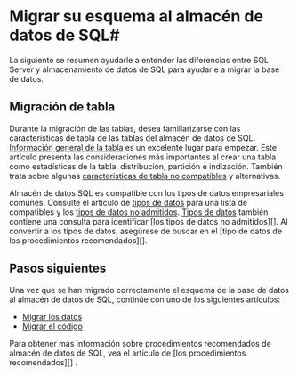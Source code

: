 <properties
   pageTitle="Migrar su esquema al almacén de datos de SQL | Microsoft Azure"
   description="Sugerencias para migrar su esquema al almacén de datos de SQL Azure para desarrollar soluciones."
   services="sql-data-warehouse"
   documentationCenter="NA"
   authors="jrowlandjones"
   manager="barbkess"
   editor=""/>

<tags
   ms.service="sql-data-warehouse"
   ms.devlang="NA"
   ms.topic="article"
   ms.tgt_pltfrm="NA"
   ms.workload="data-services"
   ms.date="08/25/2016"
   ms.author="jrj;barbkess;sonyama"/>

# <a name="migrate-your-schema-to-sql-data-warehouse"></a>Migrar su esquema al almacén de datos de SQL#

La siguiente se resumen ayudarle a entender las diferencias entre SQL Server y almacenamiento de datos de SQL para ayudarle a migrar la base de datos.

## <a name="table-migration"></a>Migración de tabla

Durante la migración de las tablas, desea familiarizarse con las características de tabla de las tablas del almacén de datos de SQL.  [Información general de la tabla][] es un excelente lugar para empezar.  Este artículo presenta las consideraciones más importantes al crear una tabla como estadísticas de la tabla, distribución, partición e indización.  También trata sobre algunas [características de tabla no compatibles][] y alternativas.

Almacén de datos SQL es compatible con los tipos de datos empresariales comunes.  Consulte el artículo de [tipos de datos][] para una lista de compatibles y los [tipos de datos no admitidos][].  [Tipos de datos][] también contiene una consulta para identificar [los tipos de datos no admitidos][].  Al convertir a los tipos de datos, asegúrese de buscar en el [tipo de datos de los procedimientos recomendados][].

## <a name="next-steps"></a>Pasos siguientes
Una vez que se han migrado correctamente el esquema de la base de datos al almacén de datos de SQL, continúe con uno de los siguientes artículos:

- [Migrar los datos][]
- [Migrar el código][]

Para obtener más información sobre procedimientos recomendados de almacén de datos de SQL, vea el artículo de [los procedimientos recomendados][] .

<!--Image references-->

<!--Article references-->
[Migrar el código]: ./sql-data-warehouse-migrate-code.md
[Migrar los datos]: ./sql-data-warehouse-migrate-data.md
[prácticas recomendadas]: ./sql-data-warehouse-best-practices.md
[información general de la tabla]: ./sql-data-warehouse-tables-overview.md
[características de tabla no compatibles]: ./sql-data-warehouse-tables-overview.md#unsupported-table-features
[tipos de datos]: ./sql-data-warehouse-tables-data-types.md
[tipos de datos no admitidos]: ./sql-data-warehouse-tables-data-types.md#unsupported-data-types
[prácticas recomendadas de tipo de datos]: ./sql-data-warehouse-tables-data-types.md#data-type-best-practices

<!--MSDN references-->


<!--Other Web references-->
